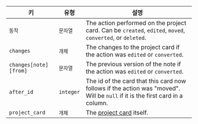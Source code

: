| 키                     | 유형        | 설명                                                                                                                           |
| --------------------- | --------- | ---------------------------------------------------------------------------------------------------------------------------- |
| `동작`                  | `문자열`     | The action performed on the project card. Can be `created`, `edited`, `moved`, `converted`, or `deleted`.                    |
| `changes`             | `개체`      | The changes to the project card if the action was `edited` or `converted`.                                                   |
| `changes[note][from]` | `문자열`     | The previous version of the note if the action was `edited` or `converted`.                                                  |
| `after_id`            | `integer` | The id of the card that this card now follows if the action was "moved". Will be `null` if it is the first card in a column. |
| `project_card`        | `개체`      | The [project card](/v3/projects/cards) itself.                                                                               |